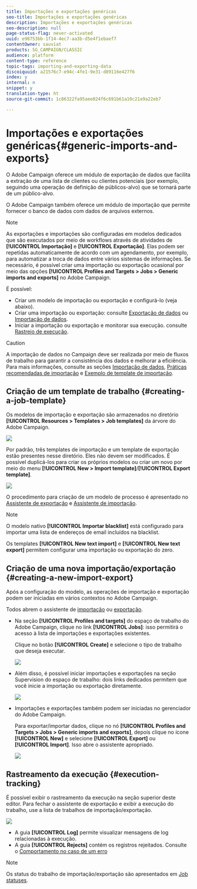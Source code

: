 ```yaml
---
title: Importações e exportações genéricas
seo-title: Importações e exportações genéricas
description: Importações e exportações genéricas
seo-description: null
page-status-flag: never-activated
uuid: e98753bb-1f14-4ec7-aa3b-d5e4f1ebaef7
contentOwner: sauviat
products: SG_CAMPAIGN/CLASSIC
audience: platform
content-type: reference
topic-tags: importing-and-exporting-data
discoiquuid: a21576c7-e94c-4fe1-9e31-d89116e427f6
index: y
internal: n
snippet: y
translation-type: ht
source-git-commit: 1c86322fa95aee024f6c691b61a10c21a9a22eb7

---
```



# Importações e exportações genéricas{#generic-imports-and-exports}

O Adobe Campaign oferece um módulo de exportação de dados que facilita a extração de uma lista de clientes ou clientes potenciais (por exemplo, seguindo uma operação de definição de públicos-alvo) que se tornará parte de um público-alvo.

O Adobe Campaign também oferece um módulo de importação que permite fornecer o banco de dados com dados de arquivos externos.

>[!NOTE]
>
>As exportações e importações são configuradas em modelos dedicados que são executados por meio de workflows através de atividades de **[!UICONTROL Importação]** e **[!UICONTROL Exportação]**. Elas podem ser repetidas automaticamente de acordo com um agendamento, por exemplo, para automatizar a troca de dados entre vários sistemas de informações. Se necessário, é possível criar uma importação ou exportação ocasional por meio das opções **[!UICONTROL Profiles and Targets > Jobs > Generic imports and exports]** no Adobe Campaign.

É possível:

* Criar um modelo de importação ou exportação e configurá-lo (veja abaixo).
* Criar uma importação ou exportação: consulte [Exportação de dados](../../platform/using/exporting-data.md) ou [Importação de dados](../../platform/using/importing-data.md).
* Iniciar a importação ou exportação e monitorar sua execução. consulte [Rastreio de execução](#execution-tracking).

>[!CAUTION]
>
>A importação de dados no Campaign deve ser realizada por meio de fluxos de trabalho para garantir a consistência dos dados e melhorar a eficiência. Para mais informações, consulte as seções [Importação de dados](../../workflow/using/importing-data.md), [Práticas recomendadas de importação](../../workflow/using/importing-data.md#best-practices-when-importing-data) e [Exemplo de template de importação](../../workflow/using/importing-data.md#setting-up-a-recurring-import).

## Criação de um template de trabalho {#creating-a-job-template}

Os modelos de importação e exportação são armazenados no diretório **[!UICONTROL Resources > Templates > Job templates]** da árvore do Adobe Campaign.

![](assets/s_ncs_user_export_wizard_template.png)

Por padrão, três templates de importação e um template de exportação estão presentes nesse diretório. Eles não devem ser modificados. É possível duplicá-los para criar os próprios modelos ou criar um novo por meio do menu **[!UICONTROL New > Import template]**/**[!UICONTROL Export template]**.

![](assets/s_ncs_user_export_wizard_template_create.png)

O procedimento para criação de um modelo de processo é apresentado no [Assistente de exportação](../../platform/using/exporting-data.md#export-wizard) e [Assistente de importação](../../platform/using/importing-data.md#import-wizard).

>[!NOTE]
>
>O modelo nativo **[!UICONTROL Importar blacklist]** está configurado para importar uma lista de endereços de email incluídos na blacklist.
> 
>Os templates **[!UICONTROL New text import]** e **[!UICONTROL New text export]** permitem configurar uma importação ou exportação do zero.

## Criação de uma nova importação/exportação {#creating-a-new-import-export}

Após a configuração do modelo, as operações de importação e exportação podem ser iniciadas em vários contextos no Adobe Campaign.

Todos abrem o assistente de [importação](../../platform/using/importing-data.md) ou [exportação](../../platform/using/exporting-data.md#export-wizard).

* Na seção **[!UICONTROL Profiles and targets]** do espaço de trabalho do Adobe Campaign, clique no link **[!UICONTROL Jobs]**: isso permitirá o acesso à lista de importações e exportações existentes.

   Clique no botão **[!UICONTROL Create]** e selecione o tipo de trabalho que deseja executar.

   ![](assets/s_ncs_user_import_from_home.png)

* Além disso, é possível iniciar importações e exportações na seção Supervision do espaço de trabalho: dois links dedicados permitem que você inicie a importação ou exportação diretamente.

   ![](assets/s_ncs_user_import_from_production.png)

* Importações e exportações também podem ser iniciadas no gerenciador do Adobe Campaign.

   Para exportar/importar dados, clique no nó **[!UICONTROL Profiles and Targets > Jobs > Generic imports and exports]**, depois clique no ícone **[!UICONTROL New]** e selecione **[!UICONTROL Export]** ou **[!UICONTROL Import]**. Isso abre o assistente apropriado.

   ![](assets/s_ncs_user_export_wizard_launch_from_menu.png)

## Rastreamento da execução {#execution-tracking}

É possível exibir o rastreamento da execução na seção superior deste editor. Para fechar o assistente de exportação e exibir a execução do trabalho, use a lista de trabalhos de importação/exportação.

![](assets/s_ncs_user_export_list_and_details.png)

* A guia **[!UICONTROL Log]** permite visualizar mensagens de log relacionadas à execução.
* A guia **[!UICONTROL Rejects]** contém os registros rejeitados. Consulte o [Comportamento no caso de um erro](../../platform/using/importing-data.md#behavior-in-the-event-of-an-error)

>[!NOTE]
>
>Os status do trabalho de importação/exportação são apresentados em [Job statuses](../../platform/using/importing-data.md#job-statuses).

